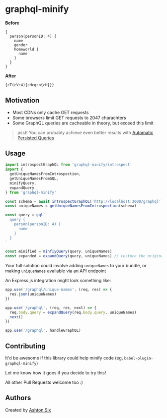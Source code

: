 # graphql-minify

**Before**

```gql
{
  person(personID: 4) {
    name
    gender
    homeworld {
      name
    }
  }
}
```

**After**

```txt
{cT(cV:4){cHcgcn{cH}}}
```

## Motivation

- Most CDNs only cache GET requests
- Some browsers limit GET requests to 2047 charachters
- Some GraphQL queries are cacheable in theory, but exceed this limit

> psst! You can probably achieve even better results with
> [Automatic Persisted Queries](https://www.apollographql.com/docs/apollo-server/performance/apq/)

## Usage

```js
import introspectGraphQL from 'graphql-minify/introspect'
import {
  getUniqueNamesFromIntrospection,
  getUniqueNamesFromGQL,
  minifyQuery,
  expandQuery
} from 'graphql-minify'

const schema = await introspectGraphQL('http://localhost:3000/graphql')
const uniqueNames = getUniqueNamesFromIntrospection(schema)

const query = gql`
  query {
    person(personID: 4) {
      name
    }
  }
`

const minified = minfiyQuery(query, uniqueNames)
const expanded = expandQuery(query, uniqueNames) // restore the original query
```

Your full solution could involve adding `uniqueNames` to your bundle, or making
`uniqueNames` available via an API endpoint

An Express.js integration might look something like:

```js
app.use('/graphql/unique-names', (req, res) => {
  res.json(uniqueNames)
})

app.use('/graphql', (req, res, next) => {
  req.body.query = expandQuery(req.body.query, uniqueNames)
  next()
})

app.use('/graphql', handleGraphQL)
```

## Contributing

It'd be awesome if this library could help minify code (eg,
`babel-plugin-graphql-minify`)

Let me know how it goes if you decide to try this!

All other Pull Requests welcome too :)

## Authors

Created by [Ashton Six](https://twitter.com/ashtonsix)
